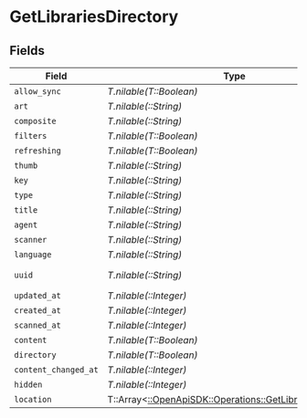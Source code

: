 # GetLibrariesDirectory


## Fields

| Field                                                                                                       | Type                                                                                                        | Required                                                                                                    | Description                                                                                                 | Example                                                                                                     |
| ----------------------------------------------------------------------------------------------------------- | ----------------------------------------------------------------------------------------------------------- | ----------------------------------------------------------------------------------------------------------- | ----------------------------------------------------------------------------------------------------------- | ----------------------------------------------------------------------------------------------------------- |
| `allow_sync`                                                                                                | *T.nilable(T::Boolean)*                                                                                     | :heavy_minus_sign:                                                                                          | N/A                                                                                                         | true                                                                                                        |
| `art`                                                                                                       | *T.nilable(::String)*                                                                                       | :heavy_minus_sign:                                                                                          | N/A                                                                                                         | /:/resources/movie-fanart.jpg                                                                               |
| `composite`                                                                                                 | *T.nilable(::String)*                                                                                       | :heavy_minus_sign:                                                                                          | N/A                                                                                                         | /library/sections/1/composite/1705615584                                                                    |
| `filters`                                                                                                   | *T.nilable(T::Boolean)*                                                                                     | :heavy_minus_sign:                                                                                          | N/A                                                                                                         | true                                                                                                        |
| `refreshing`                                                                                                | *T.nilable(T::Boolean)*                                                                                     | :heavy_minus_sign:                                                                                          | N/A                                                                                                         | false                                                                                                       |
| `thumb`                                                                                                     | *T.nilable(::String)*                                                                                       | :heavy_minus_sign:                                                                                          | N/A                                                                                                         | /:/resources/movie.png                                                                                      |
| `key`                                                                                                       | *T.nilable(::String)*                                                                                       | :heavy_minus_sign:                                                                                          | N/A                                                                                                         | 1                                                                                                           |
| `type`                                                                                                      | *T.nilable(::String)*                                                                                       | :heavy_minus_sign:                                                                                          | N/A                                                                                                         | movie                                                                                                       |
| `title`                                                                                                     | *T.nilable(::String)*                                                                                       | :heavy_minus_sign:                                                                                          | N/A                                                                                                         | Movies                                                                                                      |
| `agent`                                                                                                     | *T.nilable(::String)*                                                                                       | :heavy_minus_sign:                                                                                          | N/A                                                                                                         | tv.plex.agents.movie                                                                                        |
| `scanner`                                                                                                   | *T.nilable(::String)*                                                                                       | :heavy_minus_sign:                                                                                          | N/A                                                                                                         | Plex Movie                                                                                                  |
| `language`                                                                                                  | *T.nilable(::String)*                                                                                       | :heavy_minus_sign:                                                                                          | N/A                                                                                                         | en-US                                                                                                       |
| `uuid`                                                                                                      | *T.nilable(::String)*                                                                                       | :heavy_minus_sign:                                                                                          | N/A                                                                                                         | 322a231a-b7f7-49f5-920f-14c61199cd30                                                                        |
| `updated_at`                                                                                                | *T.nilable(::Integer)*                                                                                      | :heavy_minus_sign:                                                                                          | N/A                                                                                                         | 1705615634                                                                                                  |
| `created_at`                                                                                                | *T.nilable(::Integer)*                                                                                      | :heavy_minus_sign:                                                                                          | N/A                                                                                                         | 1654131312                                                                                                  |
| `scanned_at`                                                                                                | *T.nilable(::Integer)*                                                                                      | :heavy_minus_sign:                                                                                          | N/A                                                                                                         | 1705615584                                                                                                  |
| `content`                                                                                                   | *T.nilable(T::Boolean)*                                                                                     | :heavy_minus_sign:                                                                                          | N/A                                                                                                         | true                                                                                                        |
| `directory`                                                                                                 | *T.nilable(T::Boolean)*                                                                                     | :heavy_minus_sign:                                                                                          | N/A                                                                                                         | true                                                                                                        |
| `content_changed_at`                                                                                        | *T.nilable(::Integer)*                                                                                      | :heavy_minus_sign:                                                                                          | N/A                                                                                                         | 3192854                                                                                                     |
| `hidden`                                                                                                    | *T.nilable(::Integer)*                                                                                      | :heavy_minus_sign:                                                                                          | N/A                                                                                                         | 0                                                                                                           |
| `location`                                                                                                  | T::Array<[::OpenApiSDK::Operations::GetLibrariesLocation](../../models/operations/getlibrarieslocation.md)> | :heavy_minus_sign:                                                                                          | N/A                                                                                                         |                                                                                                             |